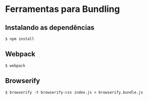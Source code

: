 # Ferramentas para Bundling

## Instalando as dependências


	$ npm install


## Webpack


	$ webpack


## Browserify


	$ browserify -t browserify-css index.js > browserify.bundle.js

